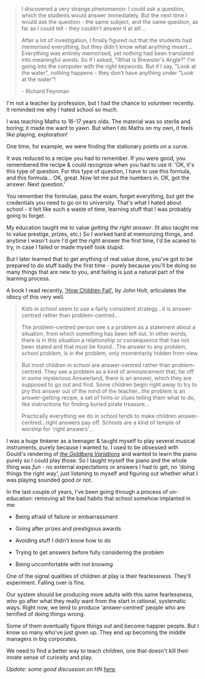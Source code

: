 > I discovered a very strange phenomenon: I could ask a question, which the students would answer immediately. But the next time I would ask the question - the same subject, and the same question, as far as I could tell - they couldn't answer it at all!…
>
> After a lot of investigation, I finally figured out that the students had memorised everything, but they didn't know what anything meant…Everything was entirely memorised, yet nothing had been translated into meaningful words. So if I asked, "What is Brewster's Angle?" I'm going into the computer with the right keywords. But if I say, "Look at the water", nothing happens - they don't have anything under "Look at the water"!
>
> \- Richard Feynman

I'm not a teacher by profession, but I had the chance to volunteer recently. It reminded me why I hated school so much.

I was teaching Maths to 16-17 years olds. The material was so sterile and boring; it made me want to yawn. But when I do Maths on my own, it feels like playing, exploration!

One time, for example, we were finding the stationary points on a curve. 

It was reduced to a recipe you had to remember. If you were good, you remembered the recipe & could recognize when you had to use it: 'OK, it's this type of question. For this type of question, I have to use this formula, and this formula... OK, great. Now let me put the numbers in. OK, got the answer. Next question.' 

You remember the formulae, pass the exam, forget everything, but get the credentials you need to go on to university. That's what I hated about school - it felt like such a waste of time, learning stuff that I was probably going to forget.

My education taught me to value *getting the right answer*. (It also taught me to value prestige, prizes, etc.) So I worked hard at memorizing things, and anytime I wasn't sure I'd get the right answer the first time, I'd be scared to try, in case I failed or made myself look stupid.

But I later learned that to get anything of real value done, you've got to be prepared to do stuff badly the first time - purely because you'll be doing so many things that are new to you, and failing is just a natural part of the learning process. 

A book I read recently, ['How Children Fail'](http://www.amazon.com/Children-Fail-Classics-Child-Development/dp/0201484021/ref=sr_1_1?ie=UTF8&qid=1360525081&sr=8-1&keywords=how+children+fail), by John Holt, articulates the idiocy of this very well. 

> Kids in school seem to use a fairly consistent strategy…it is answer-centred rather than problem-centred…
>
> The problem-centred person see s a problem as a statement about a situation, from which something has been left out. In other words, there is in this situation a relationship or consequence that has not been stated and that must be found…The answer to any problem, school problem, is in the problem, only momentarily hidden from view. 
>
> But most children in school are answer-centred rather than problem-centred. They see a problem as a kind of announcement that, far off in some mysterious Answerland, there is an answer, which they are supposed to go out and find. Some children begin right away to try to pry this answer out of the mind of the teacher…the problem is an answer-getting recipe, a set of hints or clues telling them what to do, like instructions for finding buried pirate treasure…
>
> Practically everything we do in school tends to make children answer-centred…right answers pay off. Schools are a kind of temple of worship for 'right answers'…

I was a huge tinkerer as a teenager & taught myself to play several musical instruments, purely because I wanted to. I used to be obsessed with Gould's rendering of [*the Goldberg Variations*](https://www.google.co.uk/url?sa=t&rct=j&q=&esrc=s&source=web&cd=2&cad=rja&ved=0CD0QtwIwAQ&url=http%3A%2F%2Fwww.youtube.com%2Fwatch%3Fv%3DN2YMSt3yfko&ei=-vYXUds6yYzTBfXCgegC&usg=AFQjCNF4myF3GTaQ7YwPz2WDRdTrvju5NQ&bvm=bv.42080656,d.d2k) and wanted to learn the piano purely so I could play those. So I taught myself the piano and the whole thing was *fun* - no external expectations or answers I had to get, no 'doing things the right way', just listening to myself and figuring out whether what I was playing sounded good or not. 

In the last couple of years, I've been going through a process of un-education: removing all the bad habits that school somehow implanted in me:

* Being afraid of failure or embarrassment

* Going after prizes and prestigious awards

* Avoiding stuff I didn't know how to do

* Trying to get answers before fully considering the problem

* Being uncomfortable with *not knowing*

One of the signal qualities of children at play is their fearlessness. They'll experiment. Falling over is fine. 

Our system should be producing more adults with this same fearlessness, who go after what they really want from the start in rational, systematic ways. Right now, we tend to produce 'answer-centred' people who are terrified of doing things wrong. 

Some of them eventually figure things out and become happier people. But I know so many who've just given up. They end up becoming the middle managers in big corporates. 

We need to find a better way to teach children, one that doesn't kill their innate sense of curiosity and play.   

*Update: some good discussion on HN [here](http://news.ycombinator.com/item?id=5196666).*